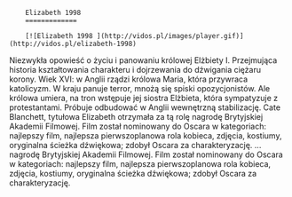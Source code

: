 
        Elizabeth 1998 
        =============
        
        [![Elizabeth 1998 ](http://vidos.pl/images/player.gif)](http://vidos.pl/elizabeth-1998)
        
        
 Niezwykła opowieść o życiu i panowaniu królowej Elżbiety I. Przejmująca historia kształtowania charakteru i dojrzewania do dźwigania ciężaru korony. Wiek XVI: w Anglii rządzi królowa Maria, która przywraca katolicyzm. W kraju panuje terror, mnożą się spiski opozycjonistów. Ale królowa umiera, na tron wstępuje jej siostra Elżbieta, która sympatyzuje z protestantami. Próbuje odbudować w Anglii wewnętrzną stabilizację. Cate Blanchett, tytułowa Elizabeth otrzymała za tą rolę nagrodę Brytyjskiej Akademii Filmowej. Film został nominowany do Oscara w kategoriach: najlepszy film, najlepsza pierwszoplanowa rola kobieca, zdjęcia, kostiumy, oryginalna ścieżka dźwiękowa; zdobył Oscara za charakteryzację.   ... nagrodę Brytyjskiej Akademii Filmowej. Film został nominowany do Oscara w kategoriach: najlepszy film, najlepsza pierwszoplanowa rola kobieca, zdjęcia, kostiumy, oryginalna ścieżka dźwiękowa; zdobył Oscara za charakteryzację.
    
